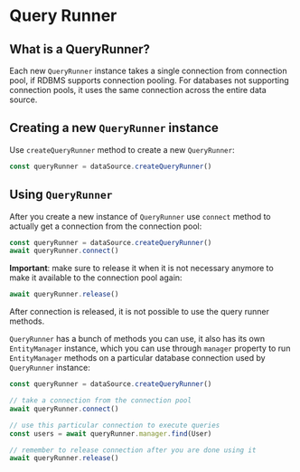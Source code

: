 # Query Runner

## What is a QueryRunner?

Each new `QueryRunner` instance takes a single connection from connection pool, if RDBMS supports connection pooling.
For databases not supporting connection pools, it uses the same connection across the entire data source.

## Creating a new `QueryRunner` instance

Use `createQueryRunner` method to create a new `QueryRunner`:

```typescript
const queryRunner = dataSource.createQueryRunner()
```

## Using `QueryRunner`

After you create a new instance of `QueryRunner` use `connect` method to actually get a connection from the connection pool:

```typescript
const queryRunner = dataSource.createQueryRunner()
await queryRunner.connect()
```

**Important**: make sure to release it when it is not necessary anymore to make it available to the connection pool again:

```typescript
await queryRunner.release()
```

After connection is released, it is not possible to use the query runner methods.

`QueryRunner` has a bunch of methods you can use, it also has its own `EntityManager` instance,
which you can use through `manager` property to run `EntityManager` methods on a particular database connection
used by `QueryRunner` instance:

```typescript
const queryRunner = dataSource.createQueryRunner()

// take a connection from the connection pool
await queryRunner.connect()

// use this particular connection to execute queries
const users = await queryRunner.manager.find(User)

// remember to release connection after you are done using it
await queryRunner.release()
```
